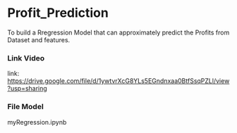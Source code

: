 # Profit_Prediction
To build a Rregression Model that can  approximately predict the Profits from Dataset and features.

### Link Video
link: https://drive.google.com/file/d/1ywtvrXcG8YLs5EGndnxaa0BtfSsqPZLl/view?usp=sharing

### File Model
myRegression.ipynb
